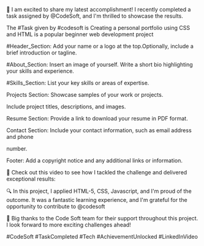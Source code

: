 🚀 I am excited to share my latest accomplishment! I recently completed a task assigned by @CodeSoft, and I'm thrilled to showcase the results.

The #Task given by #codesoft is Creating a personal portfolio using CSS and HTML is a popular beginner web development project

#Header_Section: Add your name or a logo at the top.Optionally, include a brief introduction or tagline.

#About_Section: Insert an image of yourself. Write a short bio highlighting your skills and experience.

#Skills_Section: List your key skills or areas of expertise.



Projects Section: Showcase samples of your work or projects.

Include project titles, descriptions, and images.

Resume Section: Provide a link to download your resume in PDF format.

Contact Section: Include your contact information, such as email address and phone

number.

Footer: Add a copyright notice and any additional links or information. 

🎥 Check out this video to see how I tackled the challenge and delivered exceptional results: 

🔍 In this project, I applied HTML-5, CSS, Javascript, and I'm proud of the outcome. It was a fantastic learning experience, and I'm grateful for the opportunity to contribute to @codesoft

🙌 Big thanks to the Code Soft team for their support throughout this project. I look forward to more exciting challenges ahead!

#CodeSoft #TaskCompleted #Tech #AchievementUnlocked #LinkedInVideo
